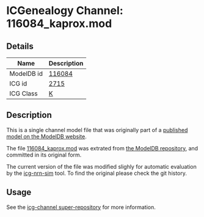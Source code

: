 # ICGenealogy Channel: 116084\_kaprox.mod

## Details

Name | Description
---- | -----------
ModelDB id | [116084](http://senselab.med.yale.edu/ModelDB/ShowModel.cshtml?model=116084)
ICG id | [2715](http://icg.neurotheory.ox.ac.uk/channels/1/2715)
ICG Class | [K](http://icg.neurotheory.ox.ac.uk/channels/1)

## Description

This is a single channel model file that was originally part of a [published model on the ModelDB website](http://senselab.med.yale.edu/ModelDB/ShowModel.cshtml?model=116084).


The file [116084\_kaprox.mod](116084_kaprox.mod) was extrated from [the ModelDB repository](http://senselab.med.yale.edu/ModelDB/ShowModel.cshtml?model=116084), and committed in its original form.

The current version of the file was modified slighly for automatic evaluation by the [icg-nrn-sim](https://github.com/icgenealogy/icg-nrn-sim) tool. To find the original please check the git history.


## Usage

See the [icg-channel super-repository](https://github.com/icgenealogy/icg-channels) for more information.